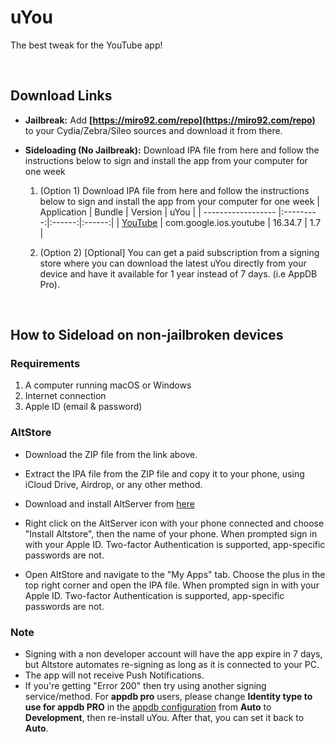 # uYou

The best tweak for the YouTube app!

&nbsp;

## Download Links

* **Jailbreak:** Add __[https://miro92.com/repo](https://miro92.com/repo)__ to your Cydia/Zebra/Sileo sources and download it from there.
* **Sideloading (No Jailbreak):** 
    Download IPA file from here and follow the instructions below to sign and install the app from your computer for one week

    1. (Option 1) Download IPA file from here and follow the instructions below to sign and install the app from your computer for one week
        | Application | Bundle | Version | uYou |
        | ------------------ |:---------:|:------:|:------:|
        | [YouTube](https://miro92.com/repo/depictions/com.miro.uyou/iPA/YouTube_16.34.7_uYou_1.7.zip) | com.google.ios.youtube | 16.34.7 | 1.7 |
        
        
        
    2. (Option 2) [Optional] You can get a paid subscription from a signing store where you can download the latest uYou directly from your device and have it available for 1 year instead of 7 days. (i.e AppDB Pro).


&nbsp;

## How to Sideload on non-jailbroken devices

### Requirements

1. A computer running macOS or Windows
2. Internet connection
3. Apple ID (email & password)

### AltStore

* Download the ZIP file from the link above.

* Extract the IPA file from the ZIP file and copy it to your phone, using iCloud Drive, Airdrop, or any other method.

* Download and install AltServer from [here](https://altstore.io)

* Right click on the AltServer icon with your phone connected and choose "Install Altstore", then the name of your phone. When prompted sign in with your Apple ID. Two-factor Authentication is supported, app-specific passwords are not.

* Open AltStore and navigate to the "My Apps" tab. Choose the plus in the top right corner and open the IPA file. When prompted sign in with your Apple ID. Two-factor Authentication is supported, app-specific passwords are not.


### Note

* Signing with a non developer account will have the app expire in 7 days, but Altstore automates re-signing as long as it is connected to your PC.
* The app will not receive Push Notifications.
* If you're getting "Error 200" then try using another signing service/method. For **appdb pro** users, please change **Identity type to use for appdb PRO** in the [appdb configuration](https://user-images.githubusercontent.com/52943116/134609634-80155411-ef73-4c5a-89d3-263cf94602dc.PNG) from **Auto** to **Development**, then re-install uYou. After that, you can set it back to **Auto**.

